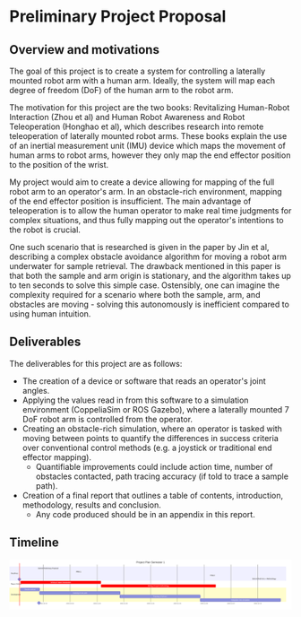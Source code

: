 # Preliminary Project Proposal

## Overview and motivations

The goal of this project is to create a system for controlling a laterally mounted robot arm with a human arm. Ideally, the system will map each degree of freedom (DoF) of the human arm to the robot arm.

The motivation for this project are the two books: Revitalizing Human-Robot Interaction (Zhou et al) and Human Robot Awareness and Robot Teleoperation (Honghao et al), which describes research into remote teleoperation of laterally mounted robot arms. These books explain the use of an inertial measurement unit (IMU) device which maps the movement of human arms to robot arms, however they only map the end effector position to the position of the wrist.

My project would aim to create a device allowing for mapping of the full robot arm to an operator's arm. In an obstacle-rich environment, mapping of the end effector position is insufficient. The main advantage of teleoperation is to allow the human operator to make real time judgments for complex situations, and thus fully mapping out the operator's intentions to the robot is crucial.

One such scenario that is researched is given in the paper by Jin et al, describing a complex obstacle avoidance algorithm for moving a robot arm underwater for sample retrieval. The drawback mentioned in this paper is that both the sample and arm origin is stationary, and the algorithm takes up to ten seconds to solve this simple case. Ostensibly, one can imagine the complexity required for a scenario where both the sample, arm, and obstacles are moving - solving this autonomously is inefficient compared to using human intuition.

## Deliverables

The deliverables for this project are as follows:

- The creation of a device or software that reads an operator's joint angles.
- Applying the values read in from this software to a simulation environment (CoppeliaSim or ROS Gazebo), where a laterally mounted 7 DoF robot arm is controlled from the operator.
- Creating an obstacle-rich simulation, where an operator is tasked with moving between points to quantify the differences in success criteria over conventional control methods (e.g. a joystick or traditional end effector mapping).
  - Quantifiable improvements could include action time, number of obstacles contacted, path tracing accuracy (if told to trace a sample path).
- Creation of a final report that outlines a table of contents, introduction, methodology, results and conclusion.
  - Any code produced should be in an appendix in this report.

## Timeline

![alt text](proposal_imgs/semester1plan.svg)
